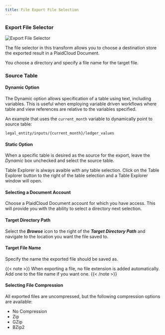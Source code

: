 ```yaml
---
title: File Export File Selection
---
```


### Export File Selector

![Export File Selector](/images/export_file_source_target.png)

The file selector in this transform allows you to choose a destination store the exported result in a PlaidCloud Document.

You choose a directory and specify a file name for the target file.


### Source Table


#### Dynamic Option

The Dynamic option allows specification of a table using text, including variables.  This is useful when employing
variable driven workflows where table and view references are relative to the variables specified.

An example that uses the `current_month` variable to dynamically point to source table:

```
legal_entity/inputs/{current_month}/ledger_values
```

#### Static Option

When a specific table is desired as the source for the export, leave the *Dynamic* box unchecked and select the source table.


Table Explorer is always avaible with any table selection.  Click on the Table Explorer button to the right of the table selection and a Table Explorer window will open.



#### Selecting a Document Account

Choose a PlaidCloud Document account for which you have access.  This will provide you with the ability to select a directory next selection.

#### Target Directory Path

Select the ***Browse*** icon to the right of the ***Target Directory Path*** and navigate to the location you want the file saved to.

#### Target File Name

Specify the name the exported file should be saved as.

{{< note >}}
When exporting a file, no file extension is added automatically.  Add one to the file name if you want one.
{{< /note >}}

#### Selecting File Compression

All exported files are uncompressed, but the following compression options are available:

* No Compression
* Zip
* GZip
* BZip2
